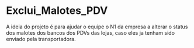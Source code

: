 # Exclui_Malotes_PDV
A ideia do projeto é para ajudar o equipe o N1 da empresa a alterar o status dos malotes dos bancos dos PDVs das lojas, caso eles ja tenham sido enviado pela transportadora.
